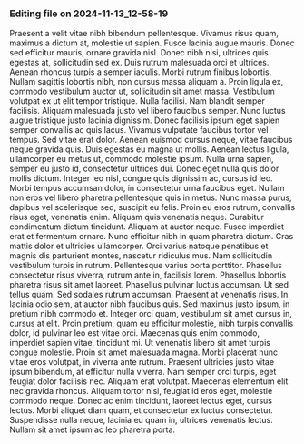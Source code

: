 

### Editing file on 2024-11-13_12-58-19

Praesent a velit vitae nibh bibendum pellentesque. Vivamus risus quam, maximus a dictum at, molestie ut sapien. Fusce lacinia augue mauris. Donec sed efficitur mauris, ornare gravida nisl. Donec nibh nisi, ultrices quis egestas at, sollicitudin sed ex. Duis rutrum malesuada orci et ultrices. Aenean rhoncus turpis a semper iaculis. Morbi rutrum finibus lobortis. Nullam sagittis lobortis nibh, non cursus massa aliquam a. Proin ligula ex, commodo vestibulum auctor ut, sollicitudin sit amet massa. Vestibulum volutpat ex ut elit tempor tristique. Nulla facilisi. Nam blandit semper facilisis.
Aliquam malesuada justo vel libero faucibus semper. Nunc luctus augue tristique justo lacinia dignissim. Donec facilisis ipsum eget sapien semper convallis ac quis lacus. Vivamus vulputate faucibus tortor vel tempus. Sed vitae erat dolor. Aenean euismod cursus neque, vitae faucibus neque gravida quis. Duis egestas eu magna ut mollis. Aenean lectus ligula, ullamcorper eu metus ut, commodo molestie ipsum. Nulla urna sapien, semper eu justo id, consectetur ultrices dui. Donec eget nulla quis dolor mollis dictum. Integer leo nisl, congue quis dignissim ac, cursus id leo. Morbi tempus accumsan dolor, in consectetur urna faucibus eget. Nullam non eros vel libero pharetra pellentesque quis in metus. Nunc massa purus, dapibus vel scelerisque sed, suscipit eu felis. Proin eu eros rutrum, convallis risus eget, venenatis enim.
Aliquam quis venenatis neque. Curabitur condimentum dictum tincidunt. Aliquam at auctor neque. Fusce imperdiet erat et fermentum ornare. Nunc efficitur nibh in quam pharetra dictum. Cras mattis dolor et ultricies ullamcorper. Orci varius natoque penatibus et magnis dis parturient montes, nascetur ridiculus mus. Nam sollicitudin vestibulum turpis in rutrum. Pellentesque varius porta porttitor. Phasellus consectetur risus viverra, rutrum ante in, facilisis lorem. Phasellus lobortis pharetra risus sit amet laoreet. Phasellus pulvinar luctus accumsan. Ut sed tellus quam. Sed sodales rutrum accumsan. Praesent at venenatis risus. In lacinia odio sem, at auctor nibh faucibus quis.
Sed maximus justo ipsum, in pretium nibh commodo et. Integer orci quam, vestibulum sit amet cursus in, cursus at elit. Proin pretium, quam eu efficitur molestie, nibh turpis convallis dolor, id pulvinar leo est vitae orci. Maecenas quis enim commodo, imperdiet sapien vitae, tincidunt mi. Ut venenatis libero sit amet turpis congue molestie. Proin sit amet malesuada magna. Morbi placerat nunc vitae eros volutpat, in viverra ante rutrum.
Praesent ultricies justo vitae ipsum bibendum, at efficitur nulla viverra. Nam semper orci turpis, eget feugiat dolor facilisis nec. Aliquam erat volutpat. Maecenas elementum elit nec gravida rhoncus. Aliquam tortor nisi, feugiat id eros eget, molestie commodo neque. Donec ac enim tincidunt, laoreet lectus eget, cursus lectus. Morbi aliquet diam quam, et consectetur ex luctus consectetur. Suspendisse nulla neque, lacinia eu quam in, ultrices venenatis lectus. Nullam sit amet ipsum ac leo pharetra porta.


